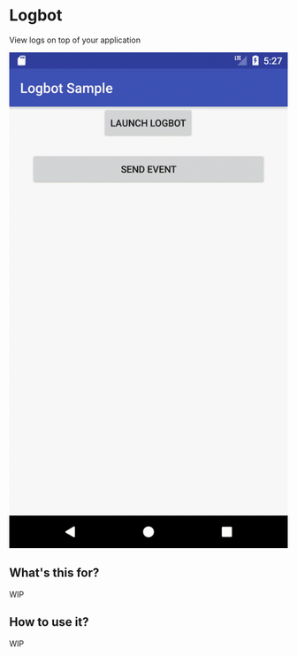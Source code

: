 # Logbot

View logs on top of your application

![art](./art/logbot_demo.gif)

## What's this for?

WIP

## How to use it?

WIP